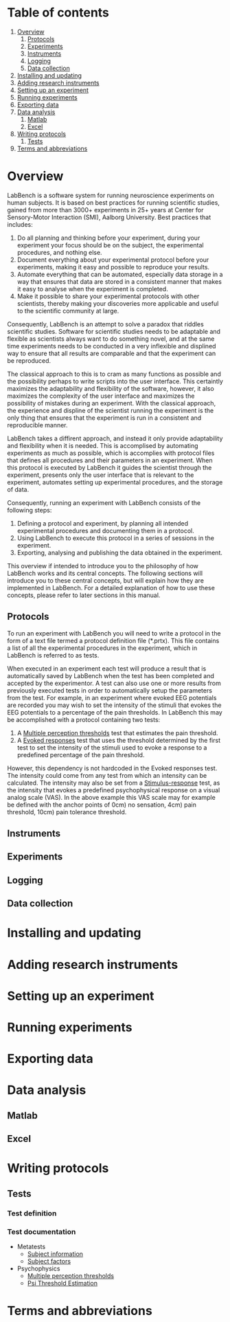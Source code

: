 
# Table of contents

1. [Overview](#overview)
   1. [Protocols](#protocols)
   2. [Experiments](#experiments)
   3. [Instruments](#instruments)
   4. [Logging](#logging)
   5. [Data collection](#data-collection)
2. [Installing and updating](#installing-and-updating)
3. [Adding research instruments](#adding-research-instruments)
4. [Setting up an experiment](#setting-up-an-experiment)
5. [Running experiments](#running-experiments)
6. [Exporting data](#exporting-data)
7. [Data analysis](#data-analysis)
   1. [Matlab](#matlab)
   2. [Excel](#excel)
8. [Writing protocols](#writing-protocols)
   1. [Tests](#tests)
9. [Terms and abbreviations](#terms-and-abbreviations)

# Overview

LabBench is a software system for running neuroscience experiments on human subjects. It is based on best practices for running scientific studies, gained from more than 3000+ experiments in 25+ years at Center for Sensory-Motor Interaction (SMI), Aalborg University. Best practices that includes:

1. Do all planning and thinking before your experiment, during your experiment your focus should be on the subject, the experimental procedures, and nothing else.
2. Document everything about your experimental protocol before your experiments, making it easy and possible to reproduce your results.
3. Automate everything that can be automated, especially data storage in a way that ensures that data are stored in a consistent manner that makes it easy to analyse when the experiment is completed.
4. Make it possible to share your experimental protocols with other scientists, thereby making your discoveries more applicable and useful to the scientific community at large.

Consequently, LabBench is an attempt to solve a paradox that riddles scientific studies. Software for scientific studies needs to be adaptable and flexible as scientists always want to do something novel, and at the same time experiments needs to be conducted in a very inflexible and displined way to ensure that all results are comparable and that the experiment can be reproduced.

The classical approach to this is to cram as many functions as possible and the possibility perhaps to write scripts into the user interface. This certaintly maximizes the adaptability and flexibility of the software, however, it also maximizes the complexity of the user interface and maximizes the possibility of mistakes during an experiment. With the classical approach, the experience and displine of the scientist running the experiment is the only thing that ensures that the experiment is run in a consistent and reproducible manner.

LabBench takes a diffirent approach, and instead it only provide adaptability and flexibility when it is needed. This is accomplised by automating experiments as much as possible, which is accomplies with protocol files that defines all procedures and their parameters in an experiment. When this protocol is executed by LabBench it guides the scientist through the experiment, presents only the user interface that is relevant to the experiment, automates setting up experimental procedures, and the storage of data.

Consequently, running an experiment with LabBench consists of the following steps:

1. Defining a protocol and experiment, by planning all intended experimental procedures and documenting them in a protocol.
2. Using LabBench to execute this protocol in a series of sessions in the experiment.
3. Exporting, analysing and publishing the data obtained in the experiment.

This overview if intended to introduce you to the philosophy of how LabBench works and its central concepts. The following sections will introduce you to these central concepts, but will explain how they are implemented in LabBench. For a detailed explanation of how to use these concepts, please refer to later sections in this manual.

## Protocols

To run an experiment with LabBench you will need to write a protocol in the form of a text file termed a protocol definition file (*.prtx). This file contains a list of all the experimental procedures in the experiment, which in LabBench is referred to as tests.

When executed in an experiment each test will produce a result that is automatically saved by LabBench when the test has been completed and accepted by the experimentor. A test can also use one or more results from previously executed tests in order to automatically setup the parameters from the test. For example, in an experiment where evoked EEG potentials are recorded you may wish to set the intensity of the stimuli that evokes the EEG potentials to a percentage of the pain thresholds. In LabBench this may be accomplished with a protocol containing two tests:

1. A [Multiple perception thresholds](method_of_limits.html) test that estimates the pain threshold.
2. A [Evoked responses](evoked_responses.html) test that uses the threshold determined by the first test to set the intensity of the stimuli used to evoke a response to a predefined percentage of the pain threshold.

However, this dependency is not hardcoded in the Evoked responses test. The intensity could come from any test from which an intensity can be calculated. The intensity may also be set from a [Stimulus-response](stimulus_response.html) test, as the intensity that evokes a predefined psychophysical response on a visual analog scale (VAS). In the above example this VAS scale may for example be defined with the anchor points of 0cm) no sensation, 4cm) pain threshold, 10cm) pain tolerance threshold.

## Instruments

## Experiments

## Logging

## Data collection

# Installing and updating

# Adding research instruments

# Setting up an experiment

# Running experiments

# Exporting data

# Data analysis

## Matlab

## Excel

# Writing protocols

## Tests

### Test definition

### Test documentation

* Metatests
  * [Subject information](subject_information.html)
  * [Subject factors](factors.html)
* Psychophysics
  * [Multiple perception thresholds](method_of_limits.html)
  * [Psi Threshold Estimation](psi_method.html)
  
# Terms and abbreviations
